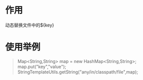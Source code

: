 # 作用
动态替换文件中的${key}

# 使用举例
> Map<String,String> map = new HashMap<String,String>;  
> map.put("key","value");  
> StringTemplateUtils.getString("any/in/classpath/file",map);  
